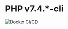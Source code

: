 # PHP v7.4.\*-cli

![Docker CI/CD](https://github.com/nathane/php/workflows/Docker%20CI/CD/badge.svg?branch=7.4-cli)
